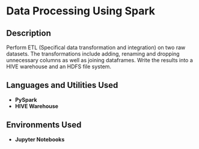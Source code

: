 <h1>Data Processing Using Spark</h1>

<h2>Description</h2>
Perform ETL (Specifical data transformation and integration) on two raw datasets. The transformations include adding, renaming and dropping unnecessary columns as well as joining dataframes. Write the results into a HIVE warehouse and an HDFS file system.
<br />


<h2>Languages and Utilities Used</h2>

- <b>PySpark</b> 
- <b>HIVE Warehouse</b>

<h2>Environments Used </h2>

- <b>Jupyter Notebooks</b> 



